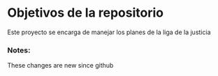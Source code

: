 # Objetivos de la repositorio

Este proyecto se encarga de manejar los planes de la liga de la justicia

### Notes:
These changes are new since github
